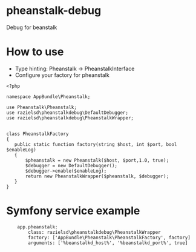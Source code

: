 # pheanstalk-debug
Debug for beanstalk

# How to use
 * Type hinting: Pheanstalk -> PheanstalkInterface
 * Configure your factory for pheanstalk
 
 ```
<?php

namespace AppBundle\Pheanstalk;

use Pheanstalk\Pheanstalk;
use razielsd\pheanstalkdebug\DefaultDebugger;
use razielsd\pheanstalkdebug\PheanstalkWrapper;


class PheanstalkFactory
{
    public static function factory(string $host, int $port, bool $enableLog)
    {
        $pheanstalk = new Pheanstalk($host, $port,1.0, true);
        $debugger = new DefaultDebugger();
        $debugger->enable($enableLog);
        return new PheanstalkWrapper($pheanstalk, $debugger);
    }
}
```

# Symfony service example

```
    app.pheanstalk:
        class: razielsd\pheanstalkdebug\PheanstalkWrapper
        factory: ['AppBundle\Pheanstalk\PheanstalkFactory', factory]
        arguments: ['%beanstalkd_host%', '%beanstalkd_port%', true]

```
